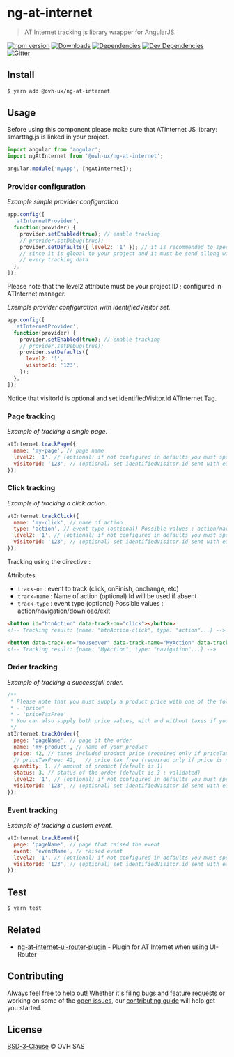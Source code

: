 # ng-at-internet

> AT Internet tracking js library wrapper for AngularJS.

[![npm version](https://badgen.net/npm/v/@ovh-ux/ng-at-internet)](https://www.npmjs.com/package/@ovh-ux/ng-at-internet) [![Downloads](https://badgen.net/npm/dt/@ovh-ux/ng-at-internet)](https://npmjs.com/package/@ovh-ux/ng-at-internet) [![Dependencies](https://badgen.net/david/dep/ovh/manager/packages/components/ng-at-internet)](https://npmjs.com/package/@ovh-ux/ng-at-internet?activeTab=dependencies) [![Dev Dependencies](https://badgen.net/david/dev/ovh/manager/packages/components/ng-at-internet)](https://npmjs.com/package/@ovh-ux/ng-at-internet?activeTab=dependencies) [![Gitter](https://badgen.net/badge/gitter/ovh-ux/blue?icon=gitter)](https://gitter.im/ovh/ux)

## Install

```sh
$ yarn add @ovh-ux/ng-at-internet
```

## Usage

Before using this component please make sure that ATInternet JS library: smarttag.js is linked in your project.

```js
import angular from 'angular';
import ngAtInternet from '@ovh-ux/ng-at-internet';

angular.module('myApp', [ngAtInternet]);
```

### Provider configuration

*Example simple provider configuration*

```js
app.config([
  'atInternetProvider',
  function(provider) {
    provider.setEnabled(true); // enable tracking
    // provider.setDebug(true);
    provider.setDefaults({ level2: '1' }); // it is recommended to specify the level2 attribute as a default value
    // since it is global to your project and it must be send allong with
    // every tracking data
  },
]);
```

Please note that the level2 attribute must be your project ID ; configured in ATInternet manager.

*Exemple provider configuration with identifiedVisitor set.*

```js
app.config([
  'atInternetProvider',
  function(provider) {
    provider.setEnabled(true); // enable tracking
    // provider.setDebug(true);
    provider.setDefaults({
      level2: '1',
      visitorId: '123',
    });
  },
]);
```

Notice that visitorId is optional and set identifiedVisitor.id ATInternet Tag.

### Page tracking

*Example of tracking a single page.*

```js
atInternet.trackPage({
  name: 'my-page', // page name
  level2: '1', // (optional) if not configured in defaults you must specify your project id
  visitorId: '123', // (optional) set identifiedVisitor.id sent with each hit
});
```

### Click tracking

*Example of tracking a click action.*

```js
atInternet.trackClick({
  name: 'my-click', // name of action
  type: 'action', // event type (optional) Possible values : action/navigation/download/exit
  level2: '1', // (optional) if not configured in defaults you must specify your project id
  visitorId: '123', // (optional) set identifiedVisitor.id sent with each hit
});
```
Tracking using the directive :

Attributes
- `track-on` : event to track (click, onFinish, onchange, etc)
- `track-name` : Name of action (optional) Id will be used if absent
- `track-type` : event type (optional) Possible values : action/navigation/download/exit

```html
<button id="btnAction" data-track-on="click"></button>
<!-- Tracking result: {name: "btnAction-click", type: "action"...} -->

<button data-track-on="mouseover" data-track-name="MyAction" data-track-type="navigation"></button>
<!-- Tracking result: {name: "MyAction", type: "navigation"...} -->

```

### Order tracking

*Example of tracking a successfull order.*

```js
/**
 * Please note that you must supply a product price with one of the following attributes:
 * - 'price'
 * - 'priceTaxFree'
 * You can also supply both price values, with and without taxes if you want.
 */
atInternet.trackOrder({
  page: 'pageName', // page of the order
  name: 'my-product', // name of your product
  price: 42, // taxes included product price (required only if priceTaxFree is not supplied)
  // priceTaxFree: 42,   // price tax free (required only if price is not supplied)
  quantity: 1, // amount of product (default is 1)
  status: 3, // status of the order (default is 3 : validated)
  level2: '1', // (optional) if not configured in defaults you must specify your project id
  visitorId: '123', // (optional) set identifiedVisitor.id sent with each hit
});
```

### Event tracking

*Example of tracking a custom event.*

```js
atInternet.trackEvent({
  page: 'pageName', // page that raised the event
  event: 'eventName', // raised event
  level2: '1', // (optional) if not configured in defaults you must specify your project id
  visitorId: '123', // (optional) set identifiedVisitor.id sent with each hit
});
```

## Test

```sh
$ yarn test
```

## Related

- [ng-at-internet-ui-router-plugin](https://github.com/ovh/manager/tree/master/packages/components/ng-at-internet-ui-router-plugin) - Plugin for AT Internet when using UI-Router

## Contributing

Always feel free to help out! Whether it's [filing bugs and feature requests](https://github.com/ovh/manager/issues/new) or working on some of the [open issues](https://github.com/ovh/manager/issues), our [contributing guide](https://github.com/ovh/manager/blob/master/CONTRIBUTING.md) will help get you started.

## License

[BSD-3-Clause](LICENSE) © OVH SAS
